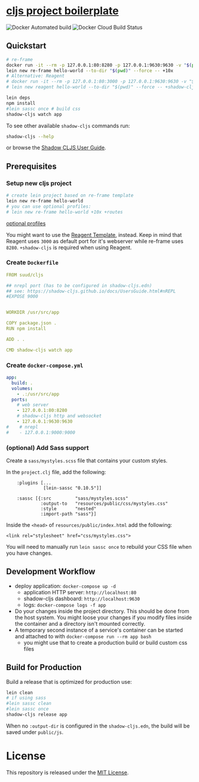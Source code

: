 # [cljs project boilerplate](https://github.com/suud/cljs-docker/)
![Docker Automated build](https://img.shields.io/docker/automated/suud/cljs)
![Docker Cloud Build Status](https://img.shields.io/docker/cloud/build/suud/cljs)

## Quickstart
```sh
# re-frame
docker run -it --rm -p 127.0.0.1:80:8280 -p 127.0.0.1:9630:9630 -v "$(pwd)":/usr/src/app -w /usr/src/app suud/cljs bash
lein new re-frame hello-world --to-dir "$(pwd)" --force -- +10x
# Alternative: Reagent
# docker run -it --rm -p 127.0.0.1:80:3000 -p 127.0.0.1:9630:9630 -v "$(pwd)":/usr/src/app -w /usr/src/app suud/cljs bash
# lein new reagent hello-world --to-dir "$(pwd)" --force -- +shadow-cljs

lein deps
npm install
#lein sassc once # build css
shadow-cljs watch app
```

To see other available `shadow-cljs` commands run:
```sh
shadow-cljs --help
```
or browse the [Shadow CLJS User Guide](https://shadow-cljs.github.io/docs/UsersGuide.html).

## Prerequisites
### Setup new cljs project

```sh
# create lein project based on re-frame template
lein new re-frame hello-world
# you can use optional profiles:
# lein new re-frame hello-world +10x +routes
```
[optional profiles](https://github.com/day8/re-frame-template#extras)


You might want to use the [Reagent Template](https://github.com/reagent-project/reagent-template#usage), instead.
Keep in mind that Reagent uses `3000` as default port for it's webserver while re-frame uses `8280`.
`+shadow-cljs` is required when using Reagent.

### Create `Dockerfile`
```yaml
FROM suud/cljs

## nrepl port (has to be configured in shadow-cljs.edn)
## see: https://shadow-cljs.github.io/docs/UsersGuide.html#nREPL
#EXPOSE 9000


WORKDIR /usr/src/app

COPY package.json .
RUN npm install

ADD . .

CMD shadow-cljs watch app
```

### Create `docker-compose.yml`
```yaml
app:
  build: .
  volumes:
    - .:/usr/src/app
  ports:
    # web server
    - 127.0.0.1:80:8280
    # shadow-cljs http and websocket
    - 127.0.0.1:9630:9630
#    # nrepl
#    - 127.0.0.1:9000:9000
```

### (optional) Add Sass support
Create a `sass/mystyles.scss` file that contains your custom styles.

In the `project.clj` file, add the following:
```
    :plugins [...
              [lein-sassc "0.10.5"]]

    :sassc [{:src         "sass/mystyles.scss"
             :output-to   "resources/public/css/mystyles.css"
             :style       "nested"
             :import-path "sass"}]
```

Inside the `<head>` of `resources/public/index.html` add the following:
```
<link rel="stylesheet" href="css/mystyles.css">
```

You will need to manually run `lein sassc once` to rebuild your CSS file
when you have changes.

## Development Workflow
- deploy application: `docker-compose up -d`
    - application HTTP server: `http://localhost:80`
    - shadow-cljs dashboard: `http://localhost:9630`
    - logs: `docker-compose logs -f app`
- Do your changes inside the project directory. This should be done
from the host system. You might loose your changes if you modify files inside
the container and a directory isn't mounted correctly.
- A temporary second instance of a service's container can be started and
attached to with `docker-compose run --rm app bash`
    - you might use that to create a production build or build custom css files


## Build for Production

Build a release that is optimized for production use:
```sh
lein clean
# if using sass
#lein sassc clean
#lein sassc once
shadow-cljs release app
```
When no `:output-dir` is configured in the `shadow-cljs.edn`, the build will be
saved under `public/js`.


# License
This repository is released under the
[MIT License](https://opensource.org/licenses/MIT).
